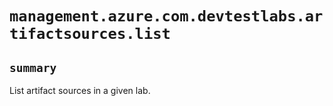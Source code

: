 # `management.azure.com.devtestlabs.artifactsources.list`

## `summary`
List artifact sources in a given lab.


